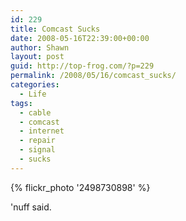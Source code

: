 ```yaml
---
id: 229
title: Comcast Sucks
date: 2008-05-16T22:39:00+00:00
author: Shawn
layout: post
guid: http://top-frog.com/?p=229
permalink: /2008/05/16/comcast_sucks/
categories:
  - Life
tags:
  - cable
  - comcast
  - internet
  - repair
  - signal
  - sucks
---
```


{% flickr_photo '2498730898' %}

'nuff said.